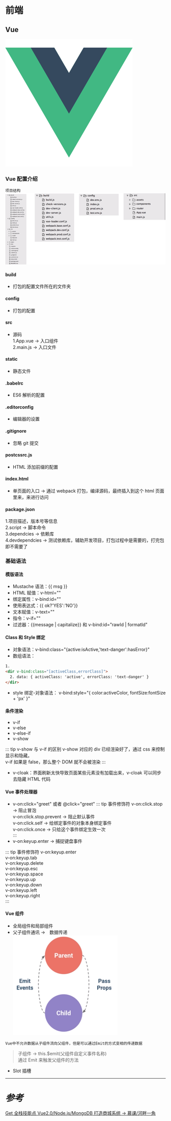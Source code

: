 # 前端

## Vue

![Vuelogo](../.vuepress/public/vuelogo.png)

### Vue 配置介绍

`项目结构`
![Vue配置图](../.vuepress/public/vuepeizhitu.jpg)

#### build

- 打包的配置文件所在的文件夹

#### config

- 打包的配置

#### src

- 源码<br>
  1.App.vue -> 入口组件<br>
  2.main.js -> 入口文件<br>

#### static

- 静态文件

#### .babelrc

- ES6 解析的配置

#### .editorconfig

- 编辑器的设置

#### .gitignore

- 忽略 git 提交

#### postcssrc.js

- HTML 添加前缀的配置

#### index.html

- 单页面的入口 -> 通过 webpack 打包，编译源码，最终插入到这个 html 页面里来，来进行访问

#### package.json<br>

1.项目描述，版本号等信息<br>
2.script -> 脚本命令<br>
3.dependcies -> 依赖库<br>
4.devdependcies -> 测试依赖库，辅助开发项目，打包过程中是需要的，打完包即不需要了<br>

### 基础语法

#### 模版语法

- Mustache 语法：{{ msg }}
- HTML 赋值：v-html=""
- 绑定属性：v-bind:id=""
- 使用表达式：{{ ok?'YES':'NO'}}
- 文本赋值：v-text=""
- 指令：v-if=""
- 过滤器：{{message | capitalize}} 和 v-bind:id="rawId | formatId"

#### Class 和 Style 绑定

- 对象语法：v-bind:class="{active:isActive,'text-danger':hasError}"
- 数组语法：

```html
1.
<dir v-bind:class="[activeClass,errorClass]">
  2. data: { activeClass: 'active', errorClass: 'text-danger' }
</dir>
```

- style 绑定-对象语法： v-bind:style="{ color:activeColor, fontSize:fontSize + 'px' }"

#### 条件渲染

- v-if
- v-else
- v-else-if
- v-show

::: tip v-show 与 v-if 的区别
v-show 对应的 div 已经渲染好了，通过 css 来控制显示和隐藏。<br>
v-if 如果是 false，那么整个 DOM 就不会被渲染
:::

- v-cloak：界面刷新太快导致页面某些元素没有加载出来，v-cloak 可以同步去隐藏 HTML 代码

#### Vue 事件处理器

- v-on:click="greet" 或者 @click="greet"
  ::: tip 事件修饰符
  v-on:click.stop -> 阻止冒泡<br>
  v-on:click.stop.prevent -> 阻止默认事件<br>
  v-on:click.self -> 给绑定事件的对象本身绑定事件<br>
  v-on:click.once -> 只给这个事件绑定生效一次<br>
  :::
- v-on:keyup.enter -> 捕捉键盘事件

::: tip 事件修饰符
v-on:keyup.enter<br>
v-on:keyup.tab<br>
v-on:keyup.delete<br>
v-on:keyup.esc<br>
v-on:keyup.space<br>
v-on:keyup.up<br>
v-on:keyup.down<br>
v-on:keyup.left<br>
v-on:keyup.right<br>
:::

#### Vue 组件

- 全局组件和局部组件
- 父子组件通讯 ->　数据传递
  ![Vue父子组件通讯](../.vuepress/public/vuefuzizujiantongxin.jpg)

`Vue中不允许数据从子组件流向父组件，但是可以通过Emit的方式变相的传递数据`

> 子组件 -> this.\$emit(父组件自定义事件名称) <br>
> 通过 Emit 来触发父组件的方法

- Slot 插槽

---

# _参考_

[Get 全栈技能点 Vue2.0/Node.js/MongoDB 打造商城系统 -> 慕课/河畔一角](https://coding.imooc.com/learn/list/113.html)








<comment-comment/>